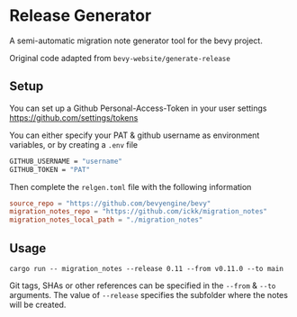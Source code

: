 # Release Generator

A semi-automatic migration note generator tool for the bevy project.

Original code adapted from `bevy-website/generate-release`

## Setup

You can set up a Github Personal-Access-Token in your user settings
https://github.com/settings/tokens

You can either specify your PAT & github username as environment variables, or
by creating a `.env` file
```sh
GITHUB_USERNAME = "username"
GITHUB_TOKEN = "PAT"
```

Then complete the `relgen.toml` file with the following information
```toml
source_repo = "https://github.com/bevyengine/bevy"
migration_notes_repo = "https://github.com/ickk/migration_notes"
migration_notes_local_path = "./migration_notes"
```

## Usage

```
cargo run -- migration_notes --release 0.11 --from v0.11.0 --to main
```

Git tags, SHAs or other references can be specified in the `--from` & `--to`
arguments. The value of `--release` specifies the subfolder where the notes
will be created.
